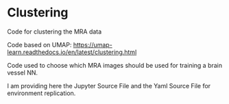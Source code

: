 # Clustering
Code for clustering the MRA data

Code based on UMAP:
https://umap-learn.readthedocs.io/en/latest/clustering.html

Code used to choose which MRA images should be used for training a brain vessel NN.

I am providing here the Jupyter Source File and the Yaml Source File for environment replication.
